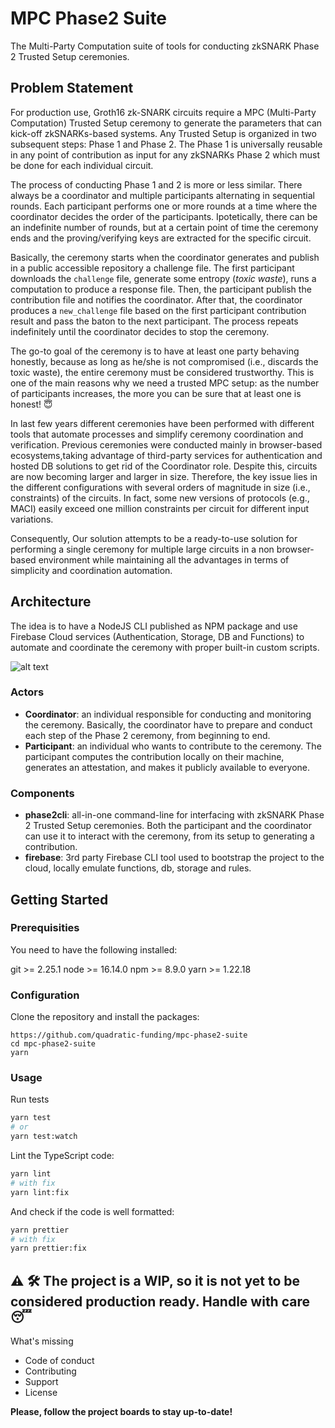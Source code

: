 # MPC Phase2 Suite

The Multi-Party Computation suite of tools for conducting zkSNARK Phase 2 Trusted Setup ceremonies.

## Problem Statement

For production use, Groth16 zk-SNARK circuits require a MPC (Multi-Party Computation) Trusted Setup ceremony to generate the parameters that can kick-off zkSNARKs-based systems. Any Trusted Setup is organized in two subsequent steps: Phase 1 and Phase 2. The Phase 1 is universally reusable in any point of contribution as input for any zkSNARKs Phase 2 which must be done for each individual circuit.

The process of conducting Phase 1 and 2 is more or less similar. There always be a coordinator and multiple participants alternating in sequential rounds. Each participant performs one or more rounds at a time where the coordinator decides the order of the participants. Ipotetically, there can be an indefinite number of rounds, but at a certain point of time the ceremony ends and the proving/verifying keys are extracted for the specific circuit.

Basically, the ceremony starts when the coordinator generates and publish in a public accessible repository a challenge file. The first participant downloads the `challenge` file, generate some entropy (_toxic waste_), runs a computation to produce a response file. Then, the participant publish the contribution file and notifies the coordinator. After that, the coordinator produces a `new_challenge` file based on the first participant contribution result and pass the baton to the next participant. The process repeats indefinitely until the coordinator decides to stop the ceremony.

The go-to goal of the ceremony is to have at least one party behaving honestly, because as long as he/she is not compromised (i.e., discards the toxic waste), the entire ceremony must be considered trustworthy. This is one of the main reasons why we need a trusted MPC setup: as the number of participants increases, the more you can be sure that at least one is honest! 😇

In last few years different ceremonies have been performed with different tools that automate processes and simplify ceremony coordination and verification. Previous ceremonies were conducted mainly in browser-based ecosystems,taking advantage of third-party services for authentication and hosted DB solutions to get rid of the Coordinator role. Despite this, circuits are now becoming larger and larger in size. Therefore, the key issue lies in the different configurations with several orders of magnitude in size (i.e., constraints) of the circuits. In fact, some new versions of protocols (e.g., MACI) easily exceed one million constraints per circuit for different input variations.

Consequently, Our solution attempts to be a ready-to-use solution for performing a single ceremony for multiple large circuits in a non browser-based environment while maintaining all the advantages in terms of simplicity and coordination automation.

## Architecture

The idea is to have a NodeJS CLI published as NPM package and use Firebase Cloud services (Authentication, Storage, DB and Functions) to automate and coordinate the ceremony with proper built-in custom scripts.

![alt text](https://i.imgur.com/CqYHWto.jpg)

### Actors

- **Coordinator**: an individual responsible for conducting and monitoring the ceremony. Basically, the coordinator have to prepare and conduct each step of the Phase 2 ceremony, from beginning to end.
- **Participant**: an individual who wants to contribute to the ceremony. The participant computes the contribution locally on their machine, generates an attestation, and makes it publicly available to everyone.

### Components

- **phase2cli**: all-in-one command-line for interfacing with zkSNARK Phase 2 Trusted Setup ceremonies. Both the participant and the coordinator can use it to interact with the ceremony, from its setup to generating a contribution.
- **firebase**: 3rd party Firebase CLI tool used to bootstrap the project to the cloud, locally emulate functions, db, storage and rules.

## Getting Started

### Prerequisities

You need to have the following installed:

git >= 2.25.1
node >= 16.14.0
npm >= 8.9.0
yarn >= 1.22.18

### Configuration

Clone the repository and install the packages:

```
https://github.com/quadratic-funding/mpc-phase2-suite
cd mpc-phase2-suite
yarn
```

### Usage

Run tests

```bash
yarn test
# or
yarn test:watch
```

Lint the TypeScript code:

```bash
yarn lint
# with fix
yarn lint:fix
```

And check if the code is well formatted:

```bash
yarn prettier
# with fix
yarn prettier:fix
```

## ⚠️ 🛠 The project is a WIP, so it is not yet to be considered production ready. Handle with care 😴

What's missing

- Code of conduct
- Contributing
- Support
- License

**Please, follow the project boards to stay up-to-date!**
